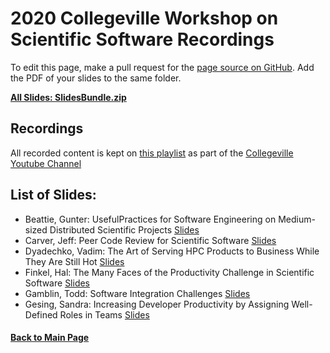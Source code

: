 # 2020 Collegeville Workshop on Scientific Software Recordings

To edit this page, make a pull request for the [page source on GitHub](https://github.com/Collegeville/CW20/blob/master/WorkshopResources/Recordings/RecordingList.md).  Add the PDF of your slides to the same folder.

[**All Slides: SlidesBundle.zip**](../SlidesBundle.zip)

## Recordings
All recorded content is kept on [this playlist](https://www.youtube.com/playlist?list=PLSsqt6vUDjJ2lf4vs8xsX0YpBt-S-0c8t) as part of the [Collegeville Youtube Channel](https://www.youtube.com/channel/UCSf7qBvL-FINhgY5xPc-8sw)

## List of Slides:

- Beattie, Gunter: UsefulPractices for Software Engineering on Medium-sized Distributed Scientific Projects [Slides](gunter-beattie-useful-practices-for-SWE.pdf)
- Carver, Jeff: Peer Code Review for Scientific Software [Slides](carver-peer-code-review.pdf)
- Dyadechko, Vadim: The Art of Serving HPC Products to Business While They Are Still Hot [Slides](dyadechko-serving-hpc-products-to-business.pdf)
- Finkel, Hal: The Many Faces of the Productivity Challenge in Scientific Software [Slides](finkel-many-faces-of-productivity-challenge.pdf)
- Gamblin, Todd: Software Integration Challenges [Slides](software-integration-challenges-collegeville2020.pdf)
- Gesing, Sandra: Increasing Developer Productivity by Assigning Well-Defined Roles in Teams [Slides](gesing-developer-productivity-well-defined-team-roles.pdf)
#### [Back to Main Page](../../index.md)
